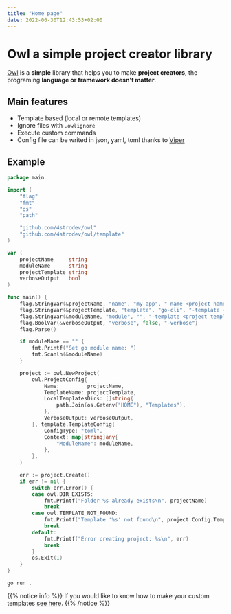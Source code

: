 ```yaml
---
title: "Home page"
date: 2022-06-30T12:43:53+02:00
---
```


# Owl a simple project creator library

[Owl](https://github.com/4strodev/owl) is a **simple** library that helps you to make **project creators**,
the programing **language or framework doesn't matter**.

<!--TODO add corresponding links-->
## Main features
- Template based (local or remote templates)
- Ignore files with `.owlignore`
- Execute custom commands
- Config file can be writed in json, yaml, toml thanks to [Viper](https://github.com/spf13/viper)

## Example
```go
package main

import (
	"flag"
	"fmt"
	"os"
	"path"

	"github.com/4strodev/owl"
	"github.com/4strodev/owl/template"
)

var (
	projectName     string
	moduleName      string
	projectTemplate string
	verboseOutput   bool
)

func main() {
	flag.StringVar(&projectName, "name", "my-app", "-name <project name>")
	flag.StringVar(&projectTemplate, "template", "go-cli", "-template <project template>")
	flag.StringVar(&moduleName, "module", "", "-template <project template>")
	flag.BoolVar(&verboseOutput, "verbose", false, "-verbose")
	flag.Parse()

	if moduleName == "" {
		fmt.Printf("Set go module name: ")
		fmt.Scanln(&moduleName)
	}

	project := owl.NewProject(
		owl.ProjectConfig{
			Name:         projectName,
			TemplateName: projectTemplate,
			LocalTemplatesDirs: []string{
				path.Join(os.Getenv("HOME"), "Templates"),
			},
			VerboseOutput: verboseOutput,
		}, template.TemplateConfig{
			ConfigType: "toml",
			Context: map[string]any{
				"ModuleName": moduleName,
			},
		},
	)

	err := project.Create()
	if err != nil {
		switch err.Error() {
		case owl.DIR_EXISTS:
			fmt.Printf("Folder %s already exists\n", projectName)
			break
		case owl.TEMPLATE_NOT_FOUND:
			fmt.Printf("Template '%s' not found\n", project.Config.TemplateName)
			break
		default:
			fmt.Printf("Error creating project: %s\n", err)
			break
		}
		os.Exit(1)
	}
}
```

    go run .

{{% notice info %}}
If you would like to know how to make your custom templates [see here]( {{.Page.Site.BaseURL}} ).
{{% /notice %}}
